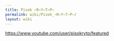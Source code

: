 ```yaml
---
title: Pisok ̶R̶Y̶T̶P̶
permalink: wiki/Pisok_̶R̶Y̶T̶P̶/
layout: wiki
---
```


<https://www.youtube.com/user/pisokrytp/featured>
